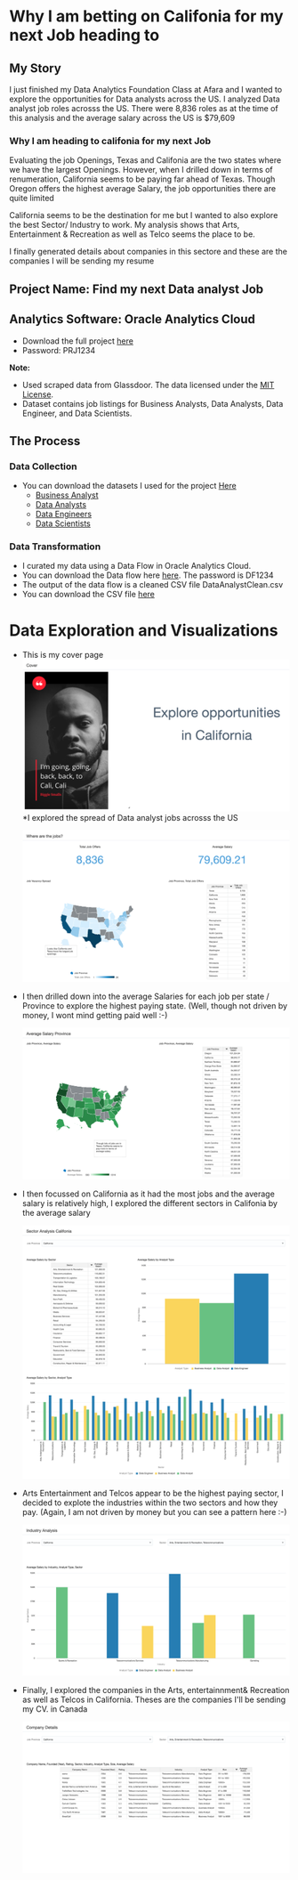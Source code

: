 # Why I am betting on Califonia for my next Job heading to

## My Story
I just finished my Data Analytics Foundation Class at Afara and I wanted to explore the opportunities for Data analysts across the US.  I analyzed Data analyst job roles acrosss the US. There were 8,836 roles as at the time of this analysis and the average salary across the US is $79,609

### Why I am heading to califonia for my next Job
Evaluating the job Openings, Texas and Califonia are the two states where we have the largest Openings. However, when I drilled down in terms of renumeration, California seems to be paying far ahead of Texas. Though Oregon offers the highest average Salary, the job opportunities there are quite limited

California seems to be the destination for me but I wanted to also explore the best Sector/ Industry to work. My analysis shows that Arts, Entertainment & Recreation as well as Telco seems the place to be.

I finally generated details about companies in this sectore and these are the companies I will be sending my resume

## Project Name: Find my next Data analyst Job
## Analytics Software: Oracle Analytics Cloud
* Download the full project [here](/DVAs/Project-PRJ1234.dva)
*  Password: PRJ1234

**Note:**
* Used scraped data from Glassdoor. The data licensed under the [MIT License](https://github.com/harshibar/5-python-projects/blob/master/LICENSE).
* Dataset contains job listings for Business Analysts, Data Analysts, Data Engineer, and Data Scientists.

## The Process
### Data Collection
* You can download the datasets I used for the project [Here](/Datasets/)
  - [Business Analyst](/Datasets/01BusinessAnalysts.xlsx)
  - [Data Analysts](/Datasets/02DataAnalyst.xlsx)
  - [Data Engineers](/Datasets/03DataEngineer.xlsx)
  - [Data Scientists](/Datasets/04DataScientist.xlsx)

### Data Transformation
* I curated my data using a Data Flow in Oracle Analytics Cloud.
*   You can download the Data flow here [here](/DVAs/DF1234.dva). The password is DF1234
* The output of the data flow is a cleaned CSV file DataAnalystClean.csv
* You can download the CSV file [here](DataAnalystClean.csv)

# Data Exploration and Visualizations
* This is my cover page
  ![Cover Page](/Images/01CoverPageCali.png)
*I explored the spread of Data analyst jobs acrosss the US

  ![Job Spread](/Images/02JobSpreadSummary.png)

* I then drilled down into the average Salaries for each job per state / Province to explore the highest paying state. (Well, though not driven by money, I wont mind getting paid well :-)

  ![Job Spread Drill down](/Images/03CaliforniaDrilldown.png)
* I then focussed on California as it had the most jobs and the average salary is relatively high, I explored the different sectors in Califonia by the average salary

  ![Analyze different Sector in California](/Images/04SectorAnalysisCalifornia.png)

* Arts Entertainment and Telcos appear to be the highest paying sector, I decided to explote the industries within the two sectors and how they pay. (Again, I am not driven by money but you can see a pattern here :-)

  ![Analyze Salary in Arts and Telco](/Images/05SalaryArtsTelecomms.png)

* Finally, I explored the companies in the Arts, entertainnment& Recreation as well as Telcos in California. Theses are the companies I'll be sending my CV. in Canada

  ![Companies to Consider](/Images/06Companiestoconsider.png)
